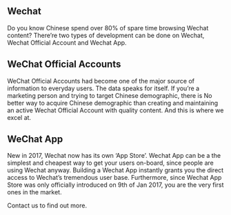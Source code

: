 
## Wechat

Do you know Chinese spend over 80% of spare time browsing Wechat content? There’re two types of development can be done on Wechat, Wechat Official Account and Wechat App.

## WeChat Official Accounts 

WeChat Official Accounts had become one of the major source of information to everyday users. The data speaks for itself. If you’re a marketing person and trying to target Chinese demographic, there is No better way to acquire Chinese demographic than creating and maintaining an active Wechat Official Account with quality content. And this is where we excel at.

## WeChat App

New in 2017, Wechat now has its own ‘App Store’. Wechat App can be a the simplest and cheapest way to get your users on-board, since people are using Wechat anyway. Building a Wechat App instantly grants you the direct access to Wechat’s tremendous user base. Furthermore, since Wechat App Store was only officially introduced on 9th of Jan 2017, you are the very first ones in the market.

Contact us to find out more.